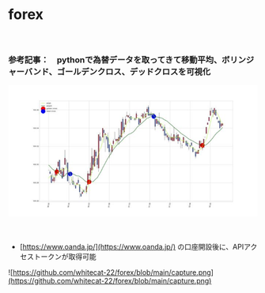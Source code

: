 # forex

　

### 参考記事：　pythonで為替データを取ってきて移動平均、ボリンジャーバンド、ゴールデンクロス、デッドクロスを可視化

<a href="https://swdrsker.hatenablog.com/entry/2018/05/18/070000">
  <img src="https://github.com/whitecat-22/forex/blob/main/forex.png">
</a>

　

- [https://www.oanda.jp/](https://www.oanda.jp/) の口座開設後に、APIアクセストークンが取得可能


![https://github.com/whitecat-22/forex/blob/main/capture.png](https://github.com/whitecat-22/forex/blob/main/capture.png)
